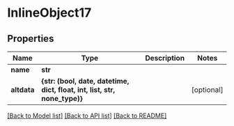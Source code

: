 # InlineObject17

## Properties
Name | Type | Description | Notes
------------ | ------------- | ------------- | -------------
**name** | **str** |  | 
**altdata** | **{str: (bool, date, datetime, dict, float, int, list, str, none_type)}** |  | [optional] 

[[Back to Model list]](../README.md#documentation-for-models) [[Back to API list]](../README.md#documentation-for-api-endpoints) [[Back to README]](../README.md)


